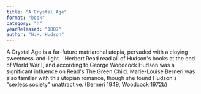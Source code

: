 ```yaml
---
title: "A Crystal Age"
format: "book"
category: "h"
yearReleased: "1887"
author: "W.H. Hudson"
---
```

A Crystal Age is a far-future matriarchal utopia,  pervaded with a cloying sweetness-and-light.
 
Herbert Read read all of Hudson's books at the end of  World War I, and according to George Woodcock Hudson was a significant influence  on Read's The Green Child. Marie-Louise Berneri was also familiar with  this utopian romance, though she found Hudson's "sexless society"  unattractive. (Berneri 1949, Woodcock 1972b)